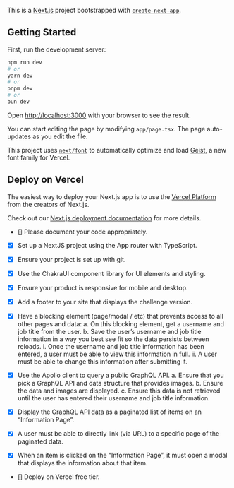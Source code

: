 This is a [Next.js](https://nextjs.org) project bootstrapped with [`create-next-app`](https://nextjs.org/docs/app/api-reference/cli/create-next-app).

## Getting Started

First, run the development server:

```bash
npm run dev
# or
yarn dev
# or
pnpm dev
# or
bun dev
```

Open [http://localhost:3000](http://localhost:3000) with your browser to see the result.

You can start editing the page by modifying `app/page.tsx`. The page auto-updates as you edit the file.

This project uses [`next/font`](https://nextjs.org/docs/app/building-your-application/optimizing/fonts) to automatically optimize and load [Geist](https://vercel.com/font), a new font family for Vercel.



## Deploy on Vercel

The easiest way to deploy your Next.js app is to use the [Vercel Platform](https://vercel.com/new?utm_medium=default-template&filter=next.js&utm_source=create-next-app&utm_campaign=create-next-app-readme) from the creators of Next.js.

Check out our [Next.js deployment documentation](https://nextjs.org/docs/app/building-your-application/deploying) for more details.



- [] Please document your code appropriately.
- [x] Set up a NextJS project using the App router with TypeScript.
- [x] Ensure your project is set up with git.
- [x] Use the ChakraUI component library for UI elements and styling.
- [x] Ensure your product is responsive for mobile and desktop.
- [x] Add a footer to your site that displays the challenge version.
- [x] Have a blocking element (page/modal / etc) that prevents access to all other pages
and data:
a. On this blocking element, get a username and job title from the user.
b. Save the user’s username and job title information in a way you best see fit
so the data persists between reloads.
i. Once the username and job title information has been entered, a user
must be able to view this information in full.
ii. A user must be able to change this information after submitting it.

- [x] Use the Apollo client to query a public GraphQL API.
a. Ensure that you pick a GraphQL API and data structure that provides images.
b. Ensure the data and images are displayed.
c. Ensure this data is not retrieved until the user has entered their username
and job title information.

- [x] Display the GraphQL API data as a paginated list of items on an “Information Page”.
- [x] A user must be able to directly link (via URL) to a specific page of the paginated data.
- [x] When an item is clicked on the “Information Page”, it must open a modal that
displays the information about that item.
- [] Deploy on Vercel free tier.